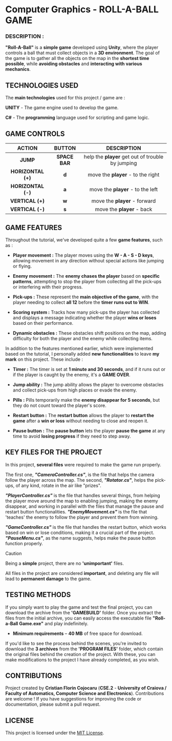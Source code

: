 # Computer Graphics - ROLL-A-BALL GAME


### DESCRIPTION :
**"Roll-A-Ball"** is a **simple game** developed using **Unity**, where the player controls a ball that must collect objects in a **3D environment**. The goal of the game is to gather all the objects on the map in the **shortest time possible**, while **avoiding obstacles** and **interacting with various mechanics**.


## TECHNOLOGIES USED
The **main technologies** used for this project / game are :

**UNITY** - The game engine used to develop the game.

**C#** - The **programming** language used for scripting and game logic.



## GAME CONTROLS

|          **ACTION**        	        |  **BUTTON** |                **DESCRIPTION**          	|
|:------------------------------:     |:---------:	|:-----------------------------------:	    |
|           **JUMP**                  |  **SPACE BAR**  |    help the **player** get out of trouble by jumping    |
|         **HORIZONTAL (+)**        	|    **d**   	| move the **player** - to the right |
|         **HORIZONTAL (-)**        	|    **a**   	|  move the **player** - to the left	|
|         **VERTICAL (+)**          	|    **w**   	|    move the **player** - forward  	|
|         **VERTICAL (-)**  	        |    **s**    |     move the **player** - back    	|



## GAME FEATURES
Throughout the tutorial, we've developed quite a few **game features**, such as :
- **Player movement :** The player moves using the **W - A - S - D keys**, allowing movement in any direction without special actions like jumping or flying.

- **Enemy movement :** The **enemy chases the player** based on **specific patterns**, attempting to stop the player from collecting all the pick-ups or interfering with their progress.

- **Pick-ups :** These represent the **main objective of the game**, with the player needing to collect **all 12** before the **timer runs out to WIN**.

- **Scoring system :** Tracks how many pick-ups the player has collected and displays a message indicating whether the player **wins or loses** based on their performance.

- **Dynamic obstacles :** These obstacles shift positions on the map, adding difficulty for both the player and the enemy while collecting items.


In addition to the features mentioned earlier, which were implemented based on the tutorial, I personally added **new functionalities** to leave **my mark** on this project. These include :
- **Timer :** The timer is set at **1 minute and 30 seconds**, and if it runs out or if the player is caught by the enemy, it's a **GAME OVER**.

- **Jump ability :** The jump ability allows the player to overcome obstacles and collect pick-ups from high places or evade the enemy.
  
- **Pills :** Pills temporarily make the **enemy disappear for 5 seconds**, but they do not count toward the player's score.
  
- **Restart button :** The **restart button** allows the player to **restart the game** after a **win or loss** without needing to close and reopen it.
  
- **Pause button :** The **pause button** lets the player **pause the game** at any time to avoid **losing progress** if they need to step away.



## KEY FILES FOR THE PROJECT
In this project, **several files** were required to make the game run properly.

The first one, ***"CameraController.cs"***, is the file that helps the camera follow the player across the map. 
The second, ***"Rotator.cs"***, helps the pick-ups, of any kind, rotate in the air like "prizes".

***"PlayerController.cs"*** is the file that handles several things, from helping the player move around the map to enabling jumping, making the enemy disappear, and working in parallel with the files that manage the pause and restart button functionalities.
***"EnemyMovement.cs"*** is the file that 'teaches' the enemy to follow the player and prevent them from winning.

***"GameController.cs"*** is the file that handles the restart button, which works based on win or lose conditions, making it a crucial part of the project. ***"PauseMenu.cs"***, as the name suggests, helps make the pause button function properly.


> [!CAUTION]
> Being a **simple** project, there are no **'unimportant'** files.
> 
> All files in the project are considered **important**, and deleting any file will lead to **permanent damage** to the game.


## TESTING METHODS
If you simply want to play the game and test the final project, you can download the archive from the **'GAMEBUILD'** folder. Once you extract the files from the initial archive, you can easily access the executable file **"Roll-a-Ball Game.exe"** and play indefinitely. 

- **Minimum requirements** – **40 MB** of free space for download.

If you'd like to see the process behind the scenes, you're invited to download the **3 archives** from the **'PROGRAM FILES'** folder, which contain the original files behind the creation of the project. With these, you can make modifications to the project I have already completed, as you wish.


## CONTRIBUTIONS 
Project created by **Cristian Florin Cojocaru** (**CSE.2** - **University of Craiova / Faculty of Automatics, Computer Science and Electronics**). Contributions are welcome ! If you have suggestions for improving the code or documentation, please submit a pull request.


## LICENSE
This project is licensed under the [MIT License](LICENSE).

